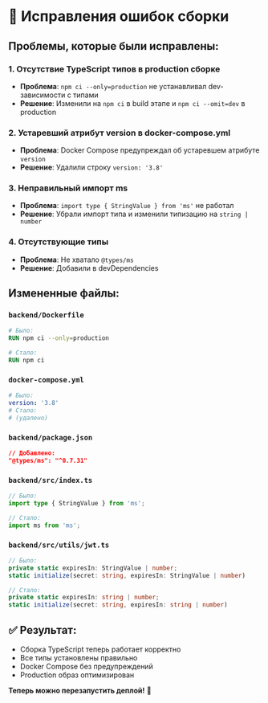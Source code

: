 # 🔧 Исправления ошибок сборки

## Проблемы, которые были исправлены:

### 1. **Отсутствие TypeScript типов в production сборке**

- **Проблема**: `npm ci --only=production` не устанавливал dev-зависимости с типами
- **Решение**: Изменили на `npm ci` в build этапе и `npm ci --omit=dev` в production

### 2. **Устаревший атрибут version в docker-compose.yml**

- **Проблема**: Docker Compose предупреждал об устаревшем атрибуте `version`
- **Решение**: Удалили строку `version: '3.8'`

### 3. **Неправильный импорт ms**

- **Проблема**: `import type { StringValue } from 'ms'` не работал
- **Решение**: Убрали импорт типа и изменили типизацию на `string | number`

### 4. **Отсутствующие типы**

- **Проблема**: Не хватало `@types/ms`
- **Решение**: Добавили в devDependencies

## Измененные файлы:

### `backend/Dockerfile`

```dockerfile
# Было:
RUN npm ci --only=production

# Стало:
RUN npm ci
```

### `docker-compose.yml`

```yaml
# Было:
version: '3.8'
# Стало:
# (удалено)
```

### `backend/package.json`

```json
// Добавлено:
"@types/ms": "^0.7.31"
```

### `backend/src/index.ts`

```typescript
// Было:
import type { StringValue } from 'ms';

// Стало:
import ms from 'ms';
```

### `backend/src/utils/jwt.ts`

```typescript
// Было:
private static expiresIn: StringValue | number;
static initialize(secret: string, expiresIn: StringValue | number)

// Стало:
private static expiresIn: string | number;
static initialize(secret: string, expiresIn: string | number)
```

## ✅ Результат:

- Сборка TypeScript теперь работает корректно
- Все типы установлены правильно
- Docker Compose без предупреждений
- Production образ оптимизирован

**Теперь можно перезапустить деплой!** 🚀
